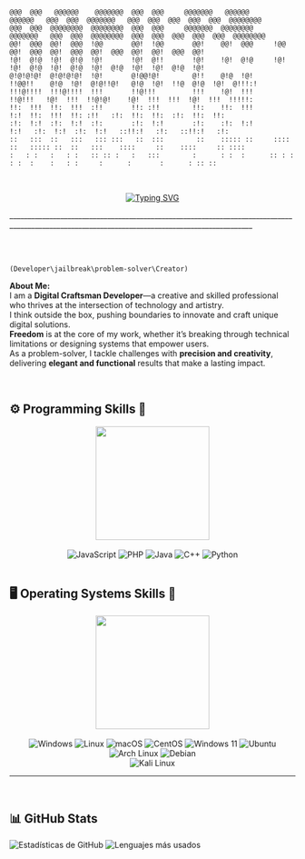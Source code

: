   ```text                                                                                                                                          
@@@  @@@   @@@@@@    @@@@@@@  @@@  @@@     @@@@@@@   @@@@@@       @@@@@@   @@@  @@@  @@@@@@@   @@@  @@@  @@@  @@@  @@@  @@@@@@@@  
@@@  @@@  @@@@@@@@  @@@@@@@@  @@@  @@@     @@@@@@@  @@@@@@@@     @@@@@@@   @@@  @@@  @@@@@@@@  @@@  @@@  @@@  @@@  @@@  @@@@@@@@  
@@!  @@@  @@!  @@@  !@@       @@!  !@@       @@!    @@!  @@@     !@@       @@!  @@@  @@!  @@@  @@!  @@@  @@!  @@!  @@@  @@!       
!@!  @!@  !@!  @!@  !@!       !@!  @!!       !@!    !@!  @!@     !@!       !@!  @!@  !@!  @!@  !@!  @!@  !@!  !@!  @!@  !@!       
@!@!@!@!  @!@!@!@!  !@!       @!@@!@!        @!!    @!@  !@!     !!@@!!    @!@  !@!  @!@!!@!   @!@  !@!  !!@  @!@  !@!  @!!!:!    
!!!@!!!!  !!!@!!!!  !!!       !!@!!!         !!!    !@!  !!!      !!@!!!   !@!  !!!  !!@!@!    !@!  !!!  !!!  !@!  !!!  !!!!!:    
!!:  !!!  !!:  !!!  :!!       !!: :!!        !!:    !!:  !!!          !:!  !!:  !!!  !!: :!!   :!:  !!:  !!:  :!:  !!:  !!:       
:!:  !:!  :!:  !:!  :!:       :!:  !:!       :!:    :!:  !:!         !:!   :!:  !:!  :!:  !:!   ::!!:!   :!:   ::!!:!   :!:       
::   :::  ::   :::   ::: :::   ::  :::        ::    ::::: ::     :::: ::   ::::: ::  ::   :::    ::::     ::    ::::     :: ::::  
 :   : :   :   : :   :: :: :   :   :::        :      : :  :      :: : :     : :  :    :   : :     :      :       :      : :: ::   

```
                                                                                                                    

<br>
<div align="center">

  [![Typing SVG](https://readme-typing-svg.demolab.com/?lines=Hack+the+system,+break+the+rules;Code+your+dreams,+rewrite+the+tools;Freedom+is+the+ultimate+exploit;Innovation+is+your+payload;Think+beyond+the+limits;Build+what+others+can't+imagine;You+are+the+Digital+Craftsman&color=FF1493)](https://git.io/typing-svg)
</div> 
_________________________________________________________________________________________________________________________________________________

<br> <br>


`(Developer\jailbreak\problem-solver\Creator)`   

**About Me:** <br>
  I am a **Digital Craftsman Developer**—a creative and skilled professional who thrives at the intersection of technology and artistry.  
I think outside the box, pushing boundaries to innovate and craft unique digital solutions.  
**Freedom** is at the core of my work, whether it’s breaking through technical limitations or designing systems that empower users.  
As a problem-solver, I tackle challenges with **precision and creativity**, delivering **elegant and functional** results that make a lasting impact.  

<br>
<h2> ⚙️ Programming Skills 📎</h2>
<div align="center">
  <img src="https://media0.giphy.com/media/v1.Y2lkPTc5MGI3NjExbjRnYnI3d253djdpeWNhejdrbnczczk5cjd4a3R3d3BwMXAyMTF3eSZlcD12MV9pbnRlcm5hbF9naWZfYnlfaWQmY3Q9Zw/QhEiaGEZFWnMzRDFtA/giphy.gif" width="200">
</div> <br>

<div align="center">
  <img src="https://img.shields.io/badge/JavaScript-F7DF1E?style=for-the-badge&logo=javascript&logoColor=black" alt="JavaScript"> 
  <img src="https://img.shields.io/badge/PHP-777BB4?style=for-the-badge&logo=php&logoColor=white" alt="PHP"> 
  <img src="https://img.shields.io/badge/Java-ED8B00?style=for-the-badge&logo=openjdk&logoColor=white" alt="Java"> 
  <img src="https://img.shields.io/badge/C%2B%2B-00599C?style=for-the-badge&logo=c%2B%2B&logoColor=white" alt="C++"> 
  <img src="https://img.shields.io/badge/Python-3776AB?style=for-the-badge&logo=python&logoColor=white" alt="Python"> 
</div> <br>



<h2> 🖥️ Operating Systems Skills 🐧</h2>

<div align="center">
  <img src="https://media1.giphy.com/media/v1.Y2lkPTc5MGI3NjExdTF2M3IyN2VzaGxlc3NmbTVlMXF0Z28zMHlpOXB3czNuamxhZHFvaiZlcD12MV9pbnRlcm5hbF9naWZfYnlfaWQmY3Q9Zw/HKu093dtbnXVPHWyBP/giphy.gif" width="200" >
</div> <br>

<div align="center">
 <img src="https://img.shields.io/badge/Windows-0078D6?style=for-the-badge&logo=windows&logoColor=white" alt="Windows">   
 <img src="https://img.shields.io/badge/Linux-FCC624?style=for-the-badge&logo=linux&logoColor=black" alt="Linux">  
 <img src="https://img.shields.io/badge/macOS-000000?style=for-the-badge&logo=apple&logoColor=white" alt="macOS"> 
 <img src="https://img.shields.io/badge/CentOS-262577?style=for-the-badge&logo=centos&logoColor=white" alt="CentOS">  
 <img src="https://img.shields.io/badge/Windows_11-0078D6?style=for-the-badge&logo=windows11&logoColor=white" alt="Windows 11">
 <img src="https://img.shields.io/badge/Ubuntu-E95420?style=for-the-badge&logo=ubuntu&logoColor=white" alt="Ubuntu">  <br> 
 <img src="https://img.shields.io/badge/Arch_Linux-1793D1?style=for-the-badge&logo=arch-linux&logoColor=white" alt="Arch Linux">
 <img src="https://img.shields.io/badge/Debian-A81D33?style=for-the-badge&logo=debian&logoColor=white" alt="Debian">  <br>
 <img src="https://img.shields.io/badge/Kali_Linux-557C94?style=for-the-badge&logo=kali-linux&logoColor=white" alt="Kali Linux"> 
</div>

_____________________________________________________________________________________________________________________________________________________ 

<br>
 <h2> 📊 GitHub Stats </h2>

<div>
  <img src="https://github-readme-stats.vercel.app/api?username=m4n14ck&show_icons=true&theme=radical" alt="Estadísticas de GitHub"> 
  <img src="https://github-readme-stats.vercel.app/api/top-langs/?username=m4n14ck&layout=compact&theme=radical" alt="Lenguajes más usados">
</div>

